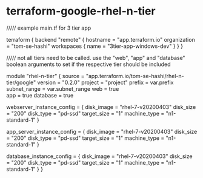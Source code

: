# terraform-google-rhel-n-tier


///// example main.tf for 3 tier app 


terraform {
  backend "remote" {
    hostname = "app.terraform.io"
    organization = "tom-se-hashi"
    workspaces {
      name = "3tier-app-windows-dev"
    }
  }
}


///// not all tiers need to be called. use the "web", "app" and "database" boolean arguments to set if the respective tier should be included

module "rhel-n-tier" {
  source  = "app.terraform.io/tom-se-hashi/rhel-n-tier/google"
  version = "0.2.0"
  project      = "project"
  prefix       = var.prefix
  subnet_range = var.subnet_range
  web          = true   
  app          = true
  database     = true

  webserver_instance_config = {
    disk_image   = "rhel-7-v20200403"
    disk_size    = "200"
    disk_type    = "pd-ssd"
    target_size  = "1"
    machine_type = "n1-standard-1"
  }

  app_server_instance_config = {
    disk_image   = "rhel-7-v20200403"
    disk_size    = "200"
    disk_type    = "pd-ssd"
    target_size  = "1"
    machine_type = "n1-standard-1"
  }

  database_instance_config = {
    disk_image   = "rhel-7-v20200403"
    disk_size    = "200"
    disk_type    = "pd-ssd"
    target_size  = "1"
    machine_type = "n1-standard-1"
  }
}


